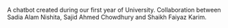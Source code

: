 A chatbot created during our first year of University.
Collaboration between Sadia Alam Nishita, Sajid Ahmed Chowdhury and Shaikh Faiyaz Karim.  
